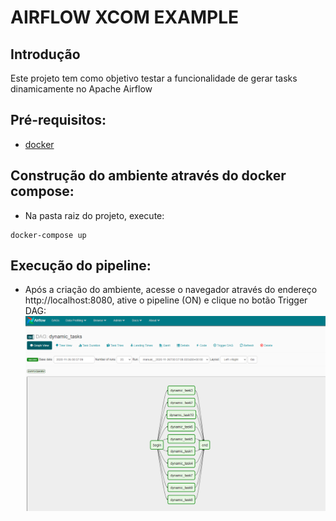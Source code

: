 # AIRFLOW XCOM EXAMPLE

## Introdução
Este projeto tem como objetivo testar a funcionalidade de gerar tasks dinamicamente no Apache Airflow

## Pré-requisitos:
* [docker](https://www.docker.com/products/docker-desktop)

## Construção do ambiente através do docker compose:
   - Na pasta raiz do projeto, execute:
```
docker-compose up
```   
## Execução do pipeline:
   - Após a criação do ambiente, acesse o navegador através do endereço http://localhost:8080, ative o pipeline (ON) e clique no botão Trigger DAG:
![DAG](./dag.png)